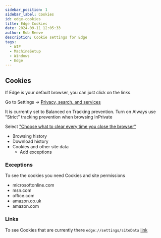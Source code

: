 ```yaml
---  
sidebar_position: 1  
sidebar_label: Cookies
id: edge-cookies
title: Edge Cookies
date: 2024-09-11 12:05:33
author: Rob Reeve
description: Cookie settings for Edge
tags: 
  - WIP
  - MachineSetup
  - Windows
  - Edge
--- 
```


<!-- SPDX-License-Identifier: CC-BY-SA-4.0 -->

## Cookies

If Edge is your default browser, you can just click on the links

Go to Settings -> [Privacy, search, and services](edge://settings/privacy)

It is currently set to Balanced on Tracking prevention.
Turn on Always use “Strict” tracking prevention when browsing InPrivate

Select ["Choose what to clear every time you close the browser"](edge://settings/clearBrowsingDataOnClose)

- Browsing history
- Download history
- Cookies and other site data
  - Add exceptions

### Exceptions

To see the cookies you need Cookies and site permissions

- microsoftonline.com
- msn.com
- office.com
- amazon.co.uk
- amazon.com

### Links

To see Cookies that are currently there `edge://settings/siteData` [link](edge://settings/siteData)
